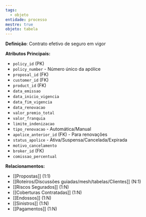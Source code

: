 ```yaml
---
tags:
  - objeto
entidade: processo
mestre: true
objeto: tabela
---
```

**Definição**: Contrato efetivo de seguro em vigor

**Atributos Principais:**

- `policy_id` (PK)
- `policy_number` - Número único da apólice
- `proposal_id` (FK)
- `customer_id` (FK)
- `product_id` (FK)
- `data_emissao`
- `data_inicio_vigencia`
- `data_fim_vigencia`
- `data_renovacao`
- `valor_premio_total`
- `valor_franquia`
- `limite_indenizacao`
- `tipo_renovacao` - Automática/Manual
- `apolice_anterior_id` (FK) - Para renovações
- `status_apolice` - Ativa/Suspensa/Cancelada/Expirada
- `motivo_cancelamento`
- `broker_id` (FK)
- `comissao_percentual`

**Relacionamentos:**

- [[Propostas]] (1:1)
- [[Roteiros/Discussões guiadas/mesh/tabelas/Clientes]] (N:1)
- [[Riscos Segurados]] (1:N)
- [[Coberturas Contratadas]] (1:N)
- [[Endossos]] (1:N)
- [[Sinistros]] (1:N)
- [[Pagamentos]] (1:N)